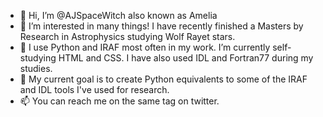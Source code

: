 - 👋 Hi, I’m @AJSpaceWitch also known as Amelia
- 👀 I’m interested in many things! I have recently finished a Masters by Research in Astrophysics studying Wolf Rayet stars.
- 🌱 I use Python and IRAF most often in my work. I’m currently self-studying HTML and CSS. I have also used IDL and Fortran77 during my studies.
- 💞️ My current goal is to create Python equivalents to some of the IRAF and IDL tools I've used for research.
- 📫 You can reach me on the same tag on twitter.

<!---
AJSpaceWitch/AJSpaceWitch is a ✨ special ✨ repository because its `README.md` (this file) appears on your GitHub profile.
You can click the Preview link to take a look at your changes.
--->
